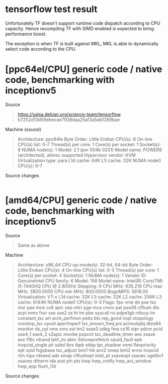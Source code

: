 tensorflow test result
===

Unfortunately TF doesn't support runtime code dispatch according
to CPU capacity. Hence recompiling TF with SIMD enabled is expected
to bring performance boost.

The exception is when TF is built against MKL, MKL is able to
dynamically select code according to the CPU.

# [ppc64el/CPU] generic code / native code, benchmarking with inceptionv5

Source
> https://salsa.debian.org/science-team/tensorflow
> b7252d13d59ebecae7928daa25af3a5ab1289bae

Machine (osuosl)
> Architecture:          ppc64le
> Byte Order:            Little Endian
> CPU(s):                8
> On-line CPU(s) list:   0-7
> Thread(s) per core:    1
> Core(s) per socket:    1
> Socket(s):             8
> NUMA node(s):          1
> Model:                 2.1 (pvr 004b 0201)
> Model name:            POWER8 (architected), altivec supported
> Hypervisor vendor:     KVM
> Virtualization type:   para
> L1d cache:             64K
> L1i cache:             32K
> NUMA node0 CPU(s):     0-7

Source changes
```
```

# [amd64/CPU] generic code / native code, benchmarking with inceptionv5

Source
> Same as above

Machine
> Architecture:        x86_64
> CPU op-mode(s):      32-bit, 64-bit
> Byte Order:          Little Endian
> CPU(s):              4
> On-line CPU(s) list: 0-3
> Thread(s) per core:  1
> Core(s) per socket:  4
> Socket(s):           1
> NUMA node(s):        1
> Vendor ID:           GenuineIntel
> CPU family:          6
> Model:               158
> Model name:          Intel(R) Core(TM) i5-7440HQ CPU @ 2.80GHz
> Stepping:            9
> CPU MHz:             935.219
> CPU max MHz:         3800.0000
> CPU min MHz:         800.0000
> BogoMIPS:            5616.00
> Virtualization:      VT-x
> L1d cache:           32K
> L1i cache:           32K
> L2 cache:            256K
> L3 cache:            6144K
> NUMA node0 CPU(s):   0-3
> Flags:               fpu vme de pse tsc msr pae mce cx8 apic sep mtrr pge mca cmov pat pse36 clflush dts acpi mmx fxsr sse sse2 ss ht tm pbe syscall nx pdpe1gb rdtscp lm constant_tsc art arch_perfmon pebs bts rep_good nopl xtopology nonstop_tsc cpuid aperfmperf tsc_known_freq pni pclmulqdq dtes64 monitor ds_cpl vmx smx est tm2 ssse3 sdbg fma cx16 xtpr pdcm pcid sse4_1 sse4_2 x2apic movbe popcnt tsc_deadline_timer aes xsave avx f16c rdrand lahf_lm abm 3dnowprefetch cpuid_fault epb invpcid_single pti ssbd ibrs ibpb stibp tpr_shadow vnmi flexpriority ept vpid fsgsbase tsc_adjust bmi1 hle avx2 smep bmi2 erms invpcid rtm mpx rdseed adx smap clflushopt intel_pt xsaveopt xsavec xgetbv1 xsaves dtherm ida arat pln pts hwp hwp_notify hwp_act_window hwp_epp flush_l1d
> 

Source changes
```
```
